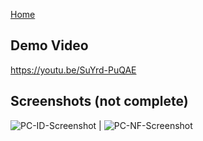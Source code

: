 <a href="/PokeCompanion" title="Home">Home</a>


## Demo Video 
 
https://youtu.be/SuYrd-PuQAE

## Screenshots (not complete)

![PC-ID-Screenshot](https://user-images.githubusercontent.com/43704967/115301602-6bdb4880-a12f-11eb-8ea1-fb96e86ea5c0.png)  |  ![PC-NF-Screenshot](https://user-images.githubusercontent.com/43704967/115301655-801f4580-a12f-11eb-92ed-5c3c96efb6d3.png)
